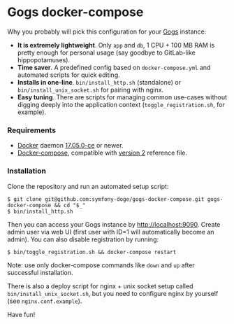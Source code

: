 # Gogs docker-compose

Why you probably will pick this configuration for your [Gogs](https://github.com/gogs/gogs) instance:

- **It is extremely lightweight**. Only `app` and `db`, 1 CPU + 100 MB RAM is pretty enough for personal usage (say goodbye to GitLab-like hippopotamuses).
- **Time saver**. A predefined config based on `docker-compose.yml` and automated scripts for quick editing.
- **Installs in one-line**. `bin/install_http.sh` (standalone) or `bin/install_unix_socket.sh` for pairing with nginx.
- **Easy tuning**. There are scripts for managing common use-cases without digging deeply into the application context (`toggle_registration.sh`, for example).

### Requirements

- [Docker](https://docs.docker.com/install) daemon [17.05.0-ce](https://docs.docker.com/engine/release-notes/#17050-ce) or newer.
- [Docker-compose](https://docs.docker.com/compose), compatible with [version 2](https://docs.docker.com/compose/compose-file/compose-file-v2) reference file.

### Installation

Clone the repository and run an automated setup script:

```
$ git clone git@github.com:symfony-doge/gogs-docker-compose.git gogs-docker-compose && cd "$_"
$ bin/install_http.sh
```

Then you can access your Gogs instance by [http://localhost:9090](http://localhost:9090).
Create admin user via web UI (first user with ID=1 will automatically become an admin).
You can also disable registration by running:

```
$ bin/toggle_registration.sh && docker-compose restart
```

Note: use only docker-compose commands like `down` and `up` after successful installation.

There is also a deploy script for nginx + unix socket setup called `bin/install_unix_socket.sh`,
but you need to configure nginx by yourself (see `nginx.conf.example`).

Have fun!
